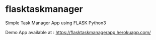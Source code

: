 # flasktaskmanager
Simple Task Manager App using FLASK Python3

Demo App available at : https://flasktaskmanagerapp.herokuapp.com/